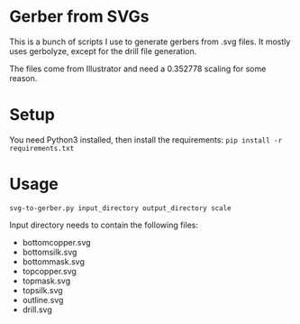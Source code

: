 # Gerber from SVGs

This is a bunch of scripts I use to generate gerbers from .svg files.
It mostly uses gerbolyze, except for the drill file generation.

The files come from Illustrator and need a 0.352778 scaling for some reason.

# Setup

You need Python3 installed, then install the requirements:
`pip install -r requirements.txt`

# Usage

`svg-to-gerber.py input_directory output_directory scale`

Input directory needs to contain the following files:
* bottomcopper.svg
* bottomsilk.svg
* bottommask.svg
* topcopper.svg
* topmask.svg
* topsilk.svg
* outline.svg
* drill.svg
